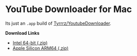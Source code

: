 # YouTube Downloader for Mac

Its just an `.app` build of [Tyrrrz/YoutubeDownloader](https://github.com/Tyrrrz/YoutubeDownloader).

**Download Links**

-   [Intel 64-bit (.zip)](https://github.com/EmptyDeck/YoutubeDownloaderMac/blob/main/YoutubeDownloader64.zip?raw=true)
-   [Apple Silicon ARM64 (.zip)](https://github.com/EmptyDeck/YoutubeDownloaderMac/blob/main/YoutubeDownloader_arm64.zip?raw=true)
